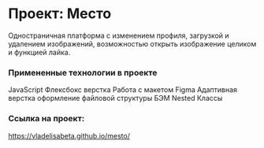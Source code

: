 # Проект: Место
Одностраничная платформа с изменением профиля, загрузкой и удалением изображений, возможностью открыть изображение целиком и функцией лайка.
### Примененные технологии в проекте
JavaScript
Флексбокс верстка
Работа с макетом Figma
Адаптивная верстка
оформление файловой структуры БЭМ Nested
Классы

### Ссылка на проект:
https://vladelisabeta.github.io/mesto/

